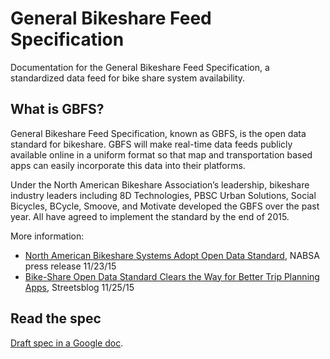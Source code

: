 # General Bikeshare Feed Specification

Documentation for the General Bikeshare Feed Specification, a standardized data feed for bike share system availability.

## What is GBFS?

General Bikeshare Feed Specification, known as GBFS, is the open data standard for bikeshare. GBFS will make real-time data feeds publicly available online in a uniform format so that map and transportation based apps can easily incorporate this data into their platforms.

Under the North American Bikeshare Association’s leadership, bikeshare industry leaders including 8D Technologies, PBSC Urban Solutions, Social Bicycles, BCycle, Smoove, and Motivate developed the GBFS over the past year. All have agreed to implement the standard by the end of 2015.

More information:
* [North American Bikeshare Systems Adopt Open Data Standard](http://us11.campaign-archive1.com/?u=8327d4c9221c755645cd5334f&id=bfc8d7b6f0&e=ec9a6946e8), NABSA press release 11/23/15
* [Bike-Share Open Data Standard Clears the Way for Better Trip Planning Apps](http://www.streetsblog.org/2015/11/25/bike-share-open-data-standard-clears-the-way-for-better-trip-planning-apps/), Streetsblog 11/25/15
 
## Read the spec

[Draft spec in a Google doc](https://docs.google.com/document/d/1BQPZCKpem4-n6lUQDD4Mi8E5hNZ0-lhY62IVtWuyhec/edit#heading=h.ic7i1m4gcev7).
